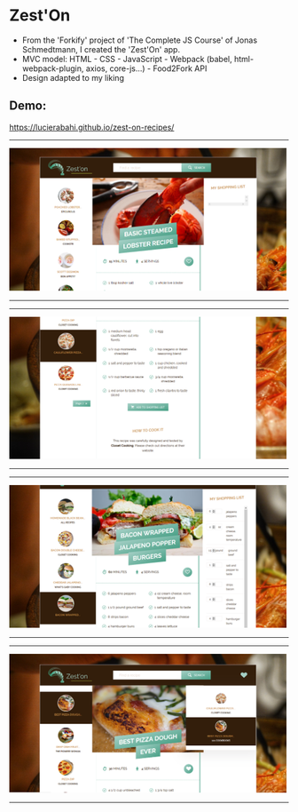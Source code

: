 # Zest'On

- From the 'Forkify' project of 'The Complete JS Course' of Jonas Schmedtmann, I created the 'Zest'On' app.                
- MVC model: HTML - CSS - JavaScript - Webpack (babel, html-webpack-plugin, axios, core-js...) - Food2Fork API                     
- Design adapted to my liking

## Demo:      
https://lucierabahi.github.io/zest-on-recipes/

---        
              
<img src="https://raw.githubusercontent.com/lucierabahi/zest-on/master/screens/screen-search.png" width="500">
            
---   
---        
              
<img src="https://raw.githubusercontent.com/lucierabahi/zest-on/master/screens/screen-search2.png" width="500">
            
---   
---        
              
<img src="https://raw.githubusercontent.com/lucierabahi/zest-on/master/screens/screen-shopping-list.png" width="500">
            
---   
---        
              
<img src="https://raw.githubusercontent.com/lucierabahi/zest-on/master/screens/screen-like.png" width="500">
            
---   

